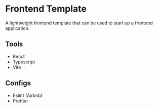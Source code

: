 # Frontend Template

A lightweight frontend template that can be used to start up a frontend application.

## Tools

- React
- Typescript
- Vite

## Configs

- Eslint (Airbnb)
- Prettier
